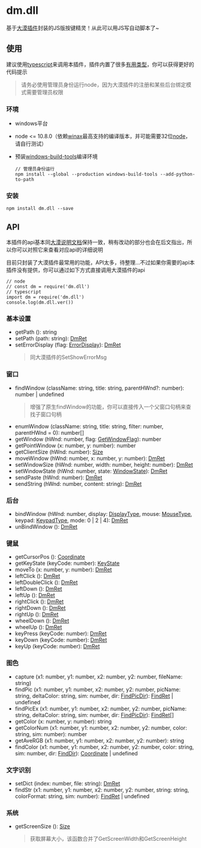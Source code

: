 # dm.dll
基于[大漠插件](http://www.dmwebsite.net/)封装的JS版按键精灵！从此可以用JS写自动脚本了~

## 使用
建议使用[typescript](https://www.tslang.cn/)来调用本插件，插件内置了很多[有用类型](types/types.d.ts)，你可以获得更好的代码提示
> 请务必使用管理员身份运行node，因为大漠插件的注册和某些后台绑定模式需要管理员权限

### 环境
* windows平台
* node <= 10.8.0（依赖[winax](https://github.com/durs/node-activex)最高支持的编译版本，并可能需要32位[node](https://npm.taobao.org/mirrors/node/v10.8.0/node-v10.8.0-x86.msi)，请自行测试）
* 预装[windows-build-tools](https://github.com/felixrieseberg/windows-build-tools)编译环境

    ```
    // 管理员身份运行
    npm install --global --production windows-build-tools --add-python-to-path
    ```

### 安装
```
npm install dm.dll --save
```

## API
本插件的api基本同[大漠说明文档](https://github.com/aweiu/dm.dll/raw/master/%E5%A4%A7%E6%BC%A0%E6%8E%A5%E5%8F%A3%E8%AF%B4%E6%98%8E.CHM)保持一致，稍有改动的部分也会在后文指出，所以你可以对照它来查看对应api的详细说明

目前只封装了大漠插件最常用的功能，API太多，待整理...不过如果你需要的api本插件没有提供，你可以通过如下方式直接调用大漠插件的api
```
// node
// const dm = require('dm.dll')
// typescript
import dm = require('dm.dll')
console.log(dm.dll.ver())
```

### 基本设置
* getPath (): string
* setPath (path: string): [DmRet](types/types.d.ts#L18)
* setErrorDisplay (flag: [ErrorDisplay](types/types.d.ts#L33)): [DmRet](types/types.d.ts#L18)
    > 同大漠插件的SetShowErrorMsg

### 窗口
* findWindow (className: string, title: string, parentHWnd?: number): number | undefined
    > 增强了原生findWindow的功能，你可以直接传入一个父窗口句柄来查找子窗口句柄
* enumWindow (className: string, title: string, filter: number, parentHWnd = 0): number[]
* getWindow (hWnd: number, flag: [GetWindowFlag](types/types.d.ts#L37)): number
* getPointWindow (x: number, y: number): number
* getClientSize (hWnd: number): [Size](types/types.d.ts#L14)
* moveWindow (hWnd: number, x: number, y: number): [DmRet](types/types.d.ts#L18)
* setWindowSize (hWnd: number, width: number, height: number): [DmRet](types/types.d.ts#L18)
* setWindowState (hWnd: number, state: [WindowState](types/types.d.ts#L47)): [DmRet](types/types.d.ts#L18)
* sendPaste (hWnd: number): [DmRet](types/types.d.ts#L18)
* sendString (hWnd: number, content: string): [DmRet](types/types.d.ts#L18)

### 后台
* bindWindow (hWnd: number, display: [DisplayType](types/index.d.ts#L2), mouse: [MouseType](types/index.d.ts#L3), keypad: [KeypadType](types/index.d.ts#L4), mode: 0 | 2 | 4): [DmRet](types/types.d.ts#L18)
* unBindWindow (): [DmRet](types/types.d.ts#L18)

### 键鼠
* getCursorPos (): [Coordinate](types/types.d.ts#L1)
* getKeyState (keyCode: number): [KeyState](/types/types.d.ts#L63)
* moveTo (x: number, y: number): [DmRet](types/types.d.ts#L18)
* leftClick (): [DmRet](types/types.d.ts#L18)
* leftDoubleClick (): [DmRet](types/types.d.ts#L18)
* leftDown (): [DmRet](types/types.d.ts#L18)
* leftUp (): [DmRet](types/types.d.ts#L18)
* rightClick (): [DmRet](types/types.d.ts#L18)
* rightDown (): [DmRet](types/types.d.ts#L18)
* rightUp (): [DmRet](types/types.d.ts#L18)
* wheelDown (): [DmRet](types/types.d.ts#L18)
* wheelUp (): [DmRet](types/types.d.ts#L18)
* keyPress (keyCode: number): [DmRet](types/types.d.ts#L18)
* keyDown (keyCode: number): [DmRet](types/types.d.ts#L18)
* keyUp (keyCode: number): [DmRet](types/types.d.ts#L18)

### 图色
* capture (x1: number, y1: number, x2: number, y2: number, fileName: string)
* findPic (x1: number, y1: number, x2: number, y2: number, picName: string, deltaColor: string, sim: number, dir: [FindPicDir](types/index.d.ts#L5)): [FindRet](types/types.d.ts#L11) | undefined
* findPicEx (x1: number, y1: number, x2: number, y2: number, picName: string, deltaColor: string, sim: number, dir: [FindPicDir](types/index.d.ts#L5)): [FindRet](types/types.d.ts#L11)[]
* getColor (x: number, y: number): string
* getColorNum (x1: number, y1: number, x2: number, y2: number, color: string, sim: number): number
* getAveRGB (x1: number, y1: number, x2: number, y2: number): string
* findColor (x1: number, y1: number, x2: number, y2: number, color: string, sim: number, dir: [FindDir](types/types.d.ts#L22)): [Coordinate](types/types.d.ts#L1) | undefined

### 文字识别
* setDict (index: number, file: string): [DmRet](types/types.d.ts#L18)
* findStr (x1: number, y1: number, x2: number, y2: number, string: string, colorFormat: string, sim: number): [FindRet](types/types.d.ts#L11) | undefined

### 系统
* getScreenSize (): [Size](types/types.d.ts#L14)
    > 获取屏幕大小，该函数合并了GetScreenWidth和GetScreenHeight
